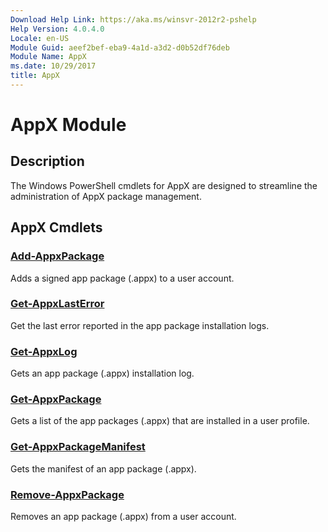 ```yaml
---
Download Help Link: https://aka.ms/winsvr-2012r2-pshelp
Help Version: 4.0.4.0
Locale: en-US
Module Guid: aeef2bef-eba9-4a1d-a3d2-d0b52df76deb
Module Name: AppX
ms.date: 10/29/2017
title: AppX
---
```


# AppX Module
## Description
The Windows PowerShell cmdlets for AppX are designed to streamline the administration of AppX package management.

## AppX Cmdlets
### [Add-AppxPackage](./Add-AppxPackage.md)
Adds a signed app package (.appx) to a user account.

### [Get-AppxLastError](./Get-AppxLastError.md)
Get the last error reported in the app package installation logs.

### [Get-AppxLog](./Get-AppxLog.md)
Gets an app package (.appx) installation log.

### [Get-AppxPackage](./Get-AppxPackage.md)
Gets a list of the app packages (.appx) that are installed in a user profile.

### [Get-AppxPackageManifest](./Get-AppxPackageManifest.md)
Gets the manifest of an app package (.appx).

### [Remove-AppxPackage](./Remove-AppxPackage.md)
Removes an app package (.appx) from a user account.


